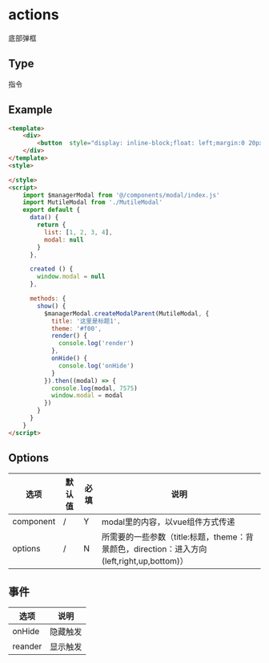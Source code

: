 actions
==========
底部弹框

## Type
指令

## Example

```html
<template>
    <div>
        <button  style="display: inline-block;float: left;margin:0 20px;" @click="show()">弹出modal</button>
    </div>
</template>
<style>

</style>
<script>
    import $managerModal from '@/components/modal/index.js'
    import MutileModal from './MutileModal'
    export default {
      data() {
        return {
          list: [1, 2, 3, 4],
          modal: null
        }
      },

      created () {
        window.modal = null
      },

      methods: {
        show() {
          $managerModal.createModalParent(MutileModal, {
            title: '这里是标题1',
            theme: '#f00',
            render() {
              console.log('render')
            },
            onHide() {
              console.log('onHide')
            }
          }).then((modal) => {
            console.log(modal, 7575)
            window.modal = modal
          })
        }
      }
    }
</script>
```

## Options

| 选项 | 默认值 | 必填 | 说明 |
|----------|----------|----------|----------|
| component | / | Y | modal里的内容，以vue组件方式传递|
| options | / | N | 所需要的一些参数（title:标题，theme：背景颜色，direction：进入方向(left,right,up,bottom)）|
## 事件

| 选项 | 说明 |
|----------|----------|
|onHide|隐藏触发|
|reander|显示触发|




